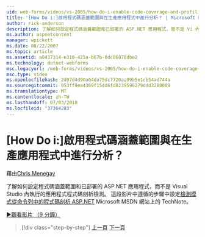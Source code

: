 ```yaml
---
uid: web-forms/videos/vs-2005/how-do-i-enable-code-coverage-and-profiling-in-production-applications
title: '[How Do i:]啟用程式碼涵蓋範圍與在生產應用程式中進行分析？ | Microsoft Docs'
author: rick-anderson
description: 了解如何設定程式碼涵蓋範圍和已部署的 ASP.NET 應用程式，而不是 Vi 內執行的應用程式程式碼剖析檢測...
ms.author: aspnetcontent
manager: wpickett
ms.date: 08/22/2007
ms.topic: article
ms.assetid: a0437314-e310-425a-b67b-0dc06878dbe2
ms.technology: dotnet-webforms
msc.legacyurl: /web-forms/videos/vs-2005/how-do-i-enable-code-coverage-and-profiling-in-production-applications
msc.type: video
ms.openlocfilehash: 2d07d4d90a64da75dc7720aa99b5e1cb54ad744a
ms.sourcegitcommit: 953ff9ea4369f154d6fd0239599279ddd3280009
ms.translationtype: MT
ms.contentlocale: zh-TW
ms.lasthandoff: 07/03/2018
ms.locfileid: "37364283"
---
```

<a name="how-do-i-enable-code-coverage-and-profiling-in-production-applications"></a>[How Do i:]啟用程式碼涵蓋範圍與在生產應用程式中進行分析？
====================
藉由[Chris Menegay](https://twitter.com/CMenegay)

了解如何設定程式碼涵蓋範圍和已部署的 ASP.NET 應用程式，而不是 Visual Studio 內執行的應用程式程式碼剖析檢測。 這段影片中遵循的步驟中設定[檢測模式從命令列中的程式碼剖析 ASP.NET](https://msdn.microsoft.com/teamsystem/aa718860.aspx) Microsoft MSDN 網站上的 TechNote。

[&#9654;觀看影片 （9 分鐘）](https://channel9.msdn.com/Blogs/ASP-NET-Site-Videos/how-do-i-enable-code-coverage-and-profiling-in-production-applications)

> [!div class="step-by-step"]
> [上一頁](how-do-i-run-unit-tests-against-a-deployed-database.md)
> [下一頁](web-deployment-projects.md)
